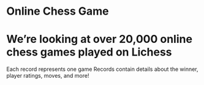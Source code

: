 # Online Chess Game
# We’re looking at over 20,000 online chess games played on Lichess
Each record represents one game
Records contain details about the winner, player ratings, moves, and more!
